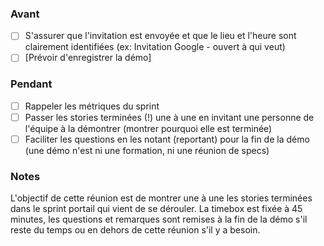###  Avant

- [ ] S'assurer que l'invitation est envoyée et que le lieu et l'heure sont clairement identifiées (ex: Invitation Google - ouvert à qui veut)
- [ ] [Prévoir d'enregistrer la démo]

### Pendant

- [ ] Rappeler les métriques du sprint
- [ ] Passer les stories terminées (!) une à une en invitant une personne de l'équipe à la démontrer (montrer pourquoi elle est terminée)
- [ ] Faciliter les questions en les notant (reportant) pour la fin de la démo (une démo n'est ni une formation, ni une réunion de specs)

### Notes

L'objectif de cette réunion est de montrer une à une les stories terminées dans le sprint portail qui vient de se dérouler. La timebox est fixée à 45 minutes, les questions et remarques sont remises à la fin de la démo s'il reste du temps ou en dehors de cette réunion s'il y a besoin.
